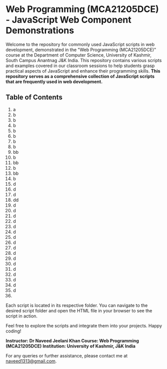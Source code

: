 
# Web Programming (MCA21205DCE) - JavaScript Web Component Demonstrations

Welcome to the repository for commonly used JavaScript scripts in web development, demonstrated in the "Web Programming (MCA21205DCE)" course at the Department of Computer Science, University of Kashmir, South Campus Anantnag J&K India. This repository contains various scripts and examples covered in our classroom sessions to help students grasp practical aspects of JavaScript and enhance their programming skills. **This repository serves as a comprehensive collection of JavaScript scripts that are frequently used in web development.** 

## Table of Contents
1. a
2. b
3. b
4. b
5. b
6. b
7. b
8. b
9. bb
10. b
11. bb
12. b
13. bb
14. b
15. d
16. d
17. d
18. dd
19. d
20. d
21. d
22. d
23. d
24. d
25. d
26. d
27. d
28. d
29. d
30. d
31. d
32. d
33. d
34. d
35. d
36. 


Each script is located in its respective folder. You can navigate to the desired script folder and open the HTML file in your browser to see the script in action.

Feel free to explore the scripts and integrate them into your projects. Happy coding!

**Instructor: Dr Naveed Jeelani Khan
Course: Web Programming (MCA21205DCE)
Institution: University of Kashmir, J&K India**

For any queries or further assistance, please contact me at naveed1313@gmail.com.
